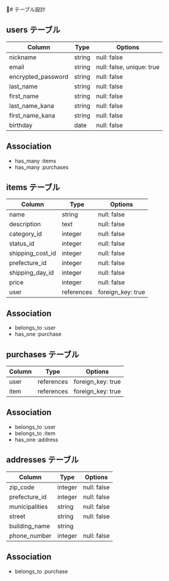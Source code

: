 # テーブル設計


## users テーブル
| Column             | Type    | Options                   |
| ------------------ | ------- | ------------------------- |
| nickname           | string  | null: false               |
| email              | string  | null: false, unique: true |
| encrypted_password | string  | null: false               |
| last_name          | string  | null: false               |
| first_name         | string  | null: false               |
| last_name_kana     | string  | null: false               |
| first_name_kana    | string  | null: false               |
| birthday           | date    | null: false               |

## Association
- has_many :items
- has_many :purchases


## items テーブル
| Column             | Type       | Options           |
| ------------------ | ---------- | ----------------- |
| name               | string     | null: false       |
| description        | text       | null: false       |
| category_id        | integer    | null: false       |
| status_id          | integer    | null: false       |
| shipping_cost_id   | integer    | null: false       |
| prefecture_id      | integer    | null: false       |
| shipping_day_id    | integer    | null: false       |
| price              | integer    | null: false       |
| user               | references | foreign_key: true |

## Association
- belongs_to :user
- has_one :purchase


## purchases テーブル

| Column           | Type       | Options           |
| ---------------- | ---------- | ----------------- |
| user             | references | foreign_key: true |
| item             | references | foreign_key: true |

## Association
- belongs_to :user
- belongs_to :item
- has_one :address


## addresses テーブル

| Column           | Type       | Options           |
| ---------------- | ---------- | ----------------- |
| zip_code         | integer    | null: false       |
| prefecture_id    | integer    | null: false       |
| municipalities   | string     | null: false       |
| street           | string     | null: false       |
| building_name    | string     |                   |
| phone_number     | integer    | null: false       |

## Association
- belongs_to :purchase